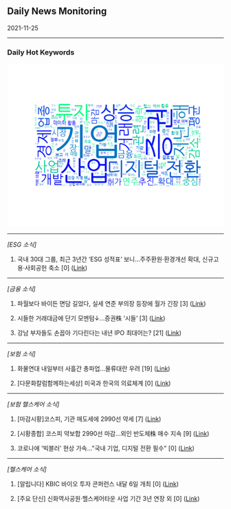 ## Daily News Monitoring 

2021-11-25 

----------

### Daily Hot Keywords 

![word_cloud](image/2021-11-25_word_cloud.png)

----------

*[ESG 소식]*

1. 국내 30대 그룹, 최근 3년간 ‘ESG 성적표’ 보니…주주환원·환경개선 확대, 신규고용·사회공헌 축소 [0] ([Link](https://news.naver.com/main/read.naver?mode=LSD&mid=sec&sid1=101&oid=032&aid=0003112319))

----------

*[금융 소식]*

1. 파월보다 바이든 면담 길었다, 실세 연준 부의장 등장에 월가 긴장 [3] ([Link](https://news.naver.com/main/read.naver?mode=LSD&mid=sec&sid1=104&oid=023&aid=0003655276))

2. 시들한 거래대금에 단기 모멘텀↓…증권株 ‘시들’ [3] ([Link](https://news.naver.com/main/read.naver?mode=LSD&mid=sec&sid1=101&oid=018&aid=0005093515))

3. 강남 부자들도 손꼽아 기다린다는 내년 IPO 최대어는? [21] ([Link](https://news.naver.com/main/read.naver?mode=LSD&mid=sec&sid1=101&oid=009&aid=0004883996))

----------

*[보험 소식]*

1. 화물연대 내일부터 사흘간 총파업…물류대란 우려 [19] ([Link](https://news.naver.com/main/read.naver?mode=LSD&mid=sec&sid1=102&oid=018&aid=0005093514))

2. [다문화칼럼함께하는세상] 미국과 한국의 의료체계 [0] ([Link](https://news.naver.com/main/read.naver?mode=LSD&mid=sec&sid1=110&oid=022&aid=0003641377))

----------

*[보험 헬스케어 소식]*

1. [마감시황]코스피, 기관 매도세에 2990선 약세 [7] ([Link](https://news.naver.com/main/read.naver?mode=LSD&mid=sec&sid1=101&oid=003&aid=0010851942))

2. [시황종합] 코스피 약보합 2990선 마감…외인 반도체株 매수 지속 [9] ([Link](https://news.naver.com/main/read.naver?mode=LSD&mid=sec&sid1=101&oid=421&aid=0005744803))

3. 코로나에 '빅블러' 현상 가속…"국내 기업, 디지털 전환 필수" [0] ([Link](https://news.naver.com/main/read.naver?mode=LSD&mid=sec&sid1=101&oid=031&aid=0000638377))

----------

*[헬스케어 소식]*

1. [알립니다] KBIC 바이오 투자 콘퍼런스 내달 6일 개최 [0] ([Link](https://news.naver.com/main/read.naver?mode=LSD&mid=sec&sid1=105&oid=015&aid=0004632588))

2. [주요 단신] 신화역사공원·헬스케어타운 사업 기간 3년 연장 외 [0] ([Link](https://news.naver.com/main/read.naver?mode=LSD&mid=sec&sid1=101&oid=056&aid=0011163201))

